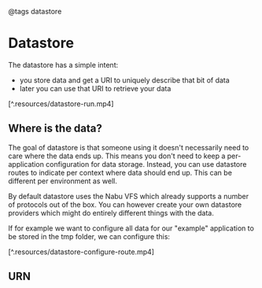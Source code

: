 @tags datastore

# Datastore

The datastore has a simple intent:

- you store data and get a URI to uniquely describe that bit of data
- later you can use that URI to retrieve your data

[^.resources/datastore-run.mp4]

## Where is the data?

The goal of datastore is that someone using it doesn't necessarily need to care where the data ends up. This means you don't need to keep a per-application configuration for data storage.
Instead, you can use datastore routes to indicate per context where data should end up. This can be different per environment as well.

By default datastore uses the Nabu VFS which already supports a number of protocols out of the box. You can however create your own datastore providers which might do entirely different things with the data.

If for example we want to configure all data for our "example" application to be stored in the tmp folder, we can configure this:

[^.resources/datastore-configure-route.mp4]

## URN


